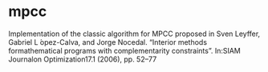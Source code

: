 # mpcc
Implementation of the classic algorithm for MPCC proposed in Sven  Leyffer,  Gabriel  L ́opez-Calva,  and  Jorge  Nocedal.  “Interior  methods  formathematical programs with complementarity constraints”. In:SIAM Journalon Optimization17.1 (2006), pp. 52–77

